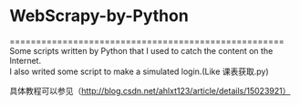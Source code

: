 # WebScrapy-by-Python<br />
====================================================
Some scripts written by Python that I used to catch the content on the Internet.<br />
I also writed some script to make a simulated login.(Like 课表获取.py)

具体教程可以参见（http://blog.csdn.net/ahlxt123/article/details/15023921）
